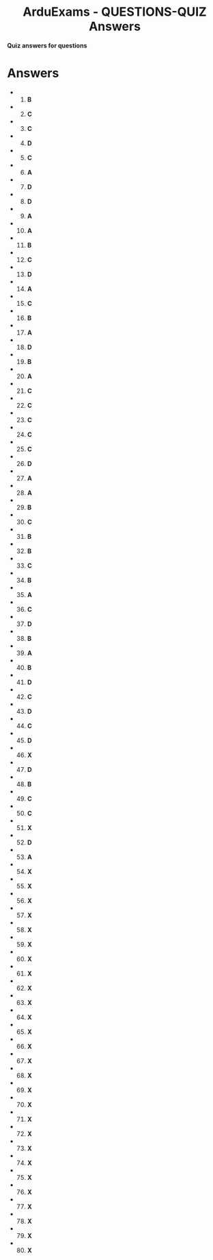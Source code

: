 <h1 align="center">ArduExams - QUESTIONS-QUIZ Answers</h1>

**Quiz answers for questions**

# Answers

- 01. **B**
- 02. **C**
- 03. **C**
- 04. **D**
- 05. **C**
- 06. **A**
- 07. **D**
- 08. **D**
- 09. **A**
- 10. **A**
- 11. **B**
- 12. **C**
- 13. **D**
- 14. **A**
- 15. **C**
- 16. **B**
- 17. **A**
- 18. **D**
- 19. **B**
- 20. **A**
- 21. **C**
- 22. **C**
- 23. **C**
- 24. **C**
- 25. **C**
- 26. **D**
- 27. **A**
- 28. **A**
- 29. **B**
- 30. **C**
- 31. **B**
- 32. **B**
- 33. **C**
- 34. **B**
- 35. **A**
- 36. **C**
- 37. **D**
- 38. **B**
- 39. **A**
- 40. **B**
- 41. **D**
- 42. **C**
- 43. **D**
- 44. **C**
- 45. **D**
- 46. **X**
- 47. **D**
- 48. **B**
- 49. **C**
- 50. **C**
- 51. **X**
- 52. **D**
- 53. **A**
- 54. **X**
- 55. **X**
- 56. **X**
- 57. **X**
- 58. **X**
- 59. **X**
- 60. **X**
- 61. **X**
- 62. **X**
- 63. **X**
- 64. **X**
- 65. **X**
- 66. **X**
- 67. **X**
- 68. **X**
- 69. **X**
- 70. **X**
- 71. **X**
- 72. **X**
- 73. **X**
- 74. **X**
- 75. **X**
- 76. **X**
- 77. **X**
- 78. **X**
- 79. **X**
- 80. **X**